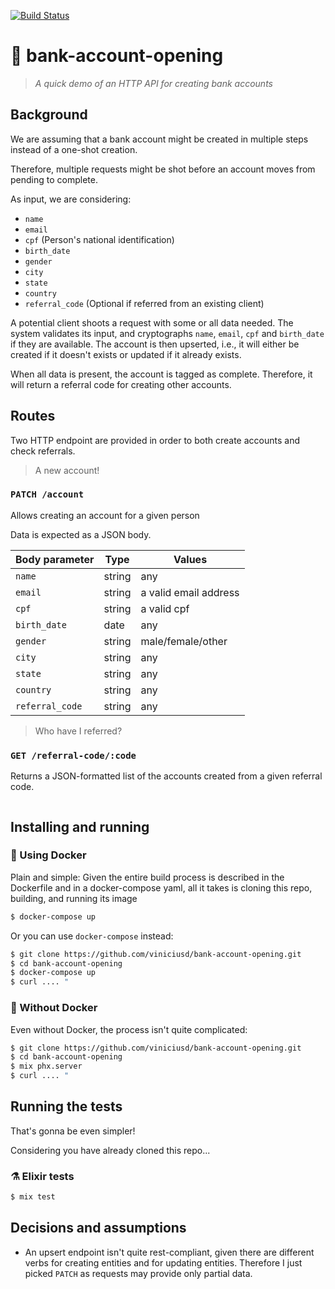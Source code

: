 [![Build Status](https://travis-ci.org/viniciusd/bank-account-opening.svg?branch=master)](https://travis-ci.org/viniciusd/bank-account-opening)
# 🏦 bank-account-opening
> *A quick demo of an HTTP API for creating bank accounts*

## Background
We are assuming that a bank account might be created in multiple steps instead of a one-shot creation.

Therefore, multiple requests might be shot before an account moves from pending to complete.

As input, we are considering:
* `name`
* `email`
* `cpf` (Person's national identification)
* `birth_date`
* `gender`
* `city`
* `state`
* `country`
* `referral_code` (Optional if referred from an existing client)

A potential client shoots a request with some or all data needed. The system validates its input, and cryptographs `name`, `email`, `cpf` and `birth_date` if they are available. The account is then upserted, i.e., it will either be created if it doesn't exists or updated if it already exists.

When all data is present, the account is tagged as complete. Therefore, it will return a referral code for creating other accounts.

## Routes

Two HTTP endpoint are provided in order to both create accounts and check referrals.

> A new account!

### `PATCH /account`

Allows creating an account for a given person

Data is expected as a JSON body.

| Body parameter  | Type   | Values               |
| --------------- |--------|----------------------|
| `name`          | string | any                  |
| `email`         | string | a valid email address|
| `cpf`           | string | a valid cpf          |
| `birth_date`    | date   | any                  |
| `gender`        | string | male/female/other    |
| `city`          | string | any                  |
| `state`         | string | any                  |
| `country`       | string | any                  |
| `referral_code` | string | any                  |

> Who have I referred?

### `GET /referral-code/:code`

Returns a JSON-formatted list of the accounts created from a given referral code.

```json
```

## Installing and running

### 🐳 Using Docker
Plain and simple: Given the entire build process is described in the Dockerfile and in a docker-compose yaml, all it takes is cloning this repo, building, and running its image

```bash
$ docker-compose up
```
Or you can use `docker-compose` instead:
```bash
$ git clone https://github.com/viniciusd/bank-account-opening.git
$ cd bank-account-opening
$ docker-compose up
$ curl .... "
```

### 📜 Without Docker

Even without Docker, the process isn't quite complicated:
```bash
$ git clone https://github.com/viniciusd/bank-account-opening.git
$ cd bank-account-opening
$ mix phx.server
$ curl .... "
```

## Running the tests

That's gonna be even simpler!

Considering you have already cloned this repo...

### ⚗️ Elixir tests
```bash
$ mix test
```

## Decisions and assumptions
* An upsert endpoint isn't quite rest-compliant, given there are different verbs for creating entities and for updating entities. Therefore I just picked `PATCH` as requests may provide only partial data.
